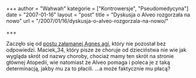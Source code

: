 +++
author = "Wahwah"
kategorie = ["Kontrowersje", "Pseudomedycyna"]
date = "2007-01-16"
layout = "post"
title = "Dyskusja o Alveo rozgorzała na nowo"
url = "/2007/01/16/dyskusja-o-alveo-rozgorzala-na-nowo/"

+++

Zaczęło się od [postu załamanej Agnes agi][1], który nie pozostał bez odpowiedzi. Maciek_34, który pisze że choruje od dzieciństwa nie wie jak wygląda skrót od nazwy choroby, chociaż mamy ten skrót na stronie głównej Atopedii, wie natomiast że Alveo pomaga i poleca je z taką determinacją, jakby mu za to płacili. &#8230;a może faktycznie mu płacą?

 [1]: http://www.atopowe-zapalenie.pl/forum/viewtopic.php?p=52402#p52402